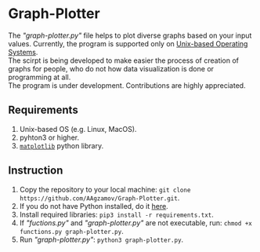 # Graph-Plotter
The _"graph-plotter.py"_ file helps to plot diverse graphs based on your input values. Currently, the program is supported only on [Unix-based Operating Systems](https://en.wikipedia.org/wiki/Unix-like).<br/>
The scirpt is being developed to make easier the process of creation of graphs for people, who do not how data visualization is done or programming at all.<br/>
The program is under development. Contributions are highly appreciated.


## Requirements
1. Unix-based OS (e.g. Linux, MacOS).
2. pyhton3 or higher.
3. [```matplotlib```](https://www.matplotlib.org) python library.

## Instruction
1. Copy the repository to your local machine: ```git clone https://github.com/AAgzamov/Graph-Plotter.git```.
2. If you do not have Python installed, do it [here](https://www.python.org).
3. Install required libraries: ```pip3 install -r requirements.txt```.
4. If _"fuctions.py"_ and _"graph-plotter.py"_ are not executable, run: ```chmod +x functions.py graph-plotter.py```.
5. Run _"graph-plotter.py"_: ```python3 graph-plotter.py```.

